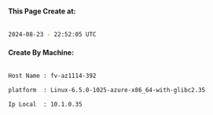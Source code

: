 
   
#### This Page Create at:

```bash

2024-08-23 - 22:52:05 UTC

```

#### Create By Machine:

```bash

Host Name : fv-az1114-392

platform  : Linux-6.5.0-1025-azure-x86_64-with-glibc2.35

Ip Local  : 10.1.0.35

```

